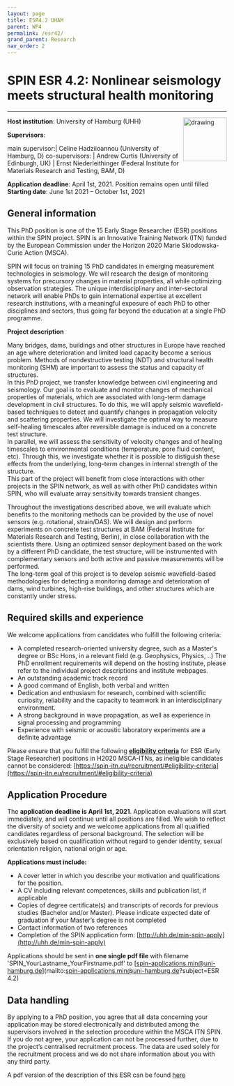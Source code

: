 ```yaml
---
layout: page
title: ESR4.2 UHAM
parent: WP4
permalink: /esr42/
grand_parent: Research
nav_order: 2
---
```


# SPIN ESR 4.2: Nonlinear seismology meets structural health monitoring
---- 

__Host institution__: University of Hamburg (UHH)  <img src="/assets/images/partners-logos/UHH_logo.svg" alt="drawing" width="100" style="float:right"/>

__Supervisors__: 
		  
main supervisor:| Celine Hadziioannou (University of Hamburg, D)
co-supervisors: | Andrew Curtis (University of Edinburgh, UK)
| Ernst Niederleithinger (Federal Institute for Materials Research and Testing, BAM, D)

__Application deadline__: April 1st, 2021. Position remains open until filled   
__Starting date__: June 1st 2021 – October 1st, 2021

## General information

This PhD position is one of the 15 Early Stage Researcher (ESR) positions within the SPIN project.  SPIN is an Innovative Training Network (ITN) funded by the European Commission under the Horizon 2020 Marie Sklodowska-Curie Action (MSCA). 

SPIN will focus on training 15 PhD candidates in emerging measurement technologies in seismology. We will research the design of monitoring systems for precursory changes in material properties, all while optimizing observation strategies. The unique interdisciplinary and inter-sectoral network will enable PhDs to gain international expertise at excellent research institutions, with a meaningful exposure of each PhD to other disciplines and sectors, thus going far beyond the education at a single PhD programme.

__Project description__

Many bridges, dams, buildings and other structures in Europe have reached an age where deterioration and limited load capacity become a serious problem. Methods of nondestructive testing (NDT) and structural health monitoring (SHM) are important to assess the status and capacity of structures.    
In this PhD project, we transfer knowledge between civil engineering and seismology. Our goal is to evaluate and monitor changes of mechanical properties of materials, which are associated with long-term damage development in civil structures. To do this, we will apply seismic wavefield-based techniques to detect and quantify changes in propagation velocity and scattering properties. We will investigate the optimal way to measure self-healing timescales after reversible damage is induced on a concrete test structure.    
In parallel, we will assess the sensitivity of velocity changes and of healing timescales to environmental conditions (temperature, pore fluid content, etc). Through this, we investigate whether it is possible to distiguish these effects from the underlying, long-term changes in internal strength of the structure.     
This part of the project will benefit from close interactions with other projects in the SPIN network, as well as with other PhD candidates within SPIN, who will evaluate array sensitivity towards transient changes.  
 
Throughout the investigations described above, we will evaluate which benefits to the monitoring methods can be provided by the use of novel sensors (e.g. rotational, strain/DAS). We will design and perform experiments on concrete test structures at BAM (Federal Institute for Materials Research and Testing, Berlin), in close collaboration with the scientists there.  Using an optimized sensor deployment based on the work by a different PhD candidate, the test structure, will be instrumented with complementary sensors and both active and passive measurements will be performed.    
The long-term goal of this project is to develop seismic wavefield-based methodologies for detecting a monitoring damage and deterioration of dams, wind turbines, high-rise buildings, and other structures which are constantly under stress. 

## Required skills and experience

We welcome applications from candidates who fulfill the following criteria:
*	A completed research-oriented university degree, such as a Master's degree or BSc Hons, in a relevant field (e.g. Geophysics, Physics, ..) The PhD enrollment requirements will depend on the hosting institute, please refer to the individual project descriptions and institute webpages.
*	An outstanding academic track record
*	A good command of English, both verbal and written
*	Dedication and enthusiasm for research, combined with scientific curiosity, reliability and the capacity to teamwork in an interdisciplinary environment.
*   A strong background in wave propagation, as well as experience in signal processing and programming
*	Experience with seismic or acoustic laboratory experiments are a definite advantage
 

Please ensure that you fulfill the following [__eligibility criteria__](https://spin-itn.eu/recruitment/#eligibility-criteria) for ESR (Early Stage Researcher) positions in H2020 MSCA-ITNs, as ineligible candidates cannot be considered:
[https://spin-itn.eu/recruitment/#eligibility-criteria](https://spin-itn.eu/recruitment/#eligibility-criteria)
 
## Application Procedure

The __application deadline is April 1st, 2021__. Application evaluations will start immediately, and will continue until all positions are filled. We wish to reflect the diversity of society and we welcome applications from all qualified candidates regardless of personal background. The selection will be exclusively based on qualification without regard to gender identity, sexual orientation religion, national origin or age.

__Applications must include:__
 
*	A cover letter in which you describe your motivation and qualifications for the position.
*	A CV including relevant competences, skills and publication list, if applicable
*	Copies of degree certificate(s) and transcripts of records for previous studies (Bachelor and/or Master). Please indicate expected date of graduation if your Master’s degree is not completed
*	Contact information of two references
*	Completion of the SPIN application form: [http://uhh.de/min-spin-apply](http://uhh.de/min-spin-apply)

Applications should be sent in __one single pdf file__ with filename 'SPIN_YourLastname_YourFirstname.pdf' to [spin-applications.min@uni-hamburg.de](mailto:spin-applications.min@uni-hamburg.de?subject=ESR 4.2)

## Data handling

By applying to a PhD position, you agree that all data concerning your application may be stored electronically and distributed among the supervisors involved in the selection procedure within the MSCA ITN SPIN. If you do not agree, your application can not be processed further, due to the project’s centralised recruitment process. The data are used solely for the recruitment process and we do not share information about you with any third party. 

A pdf version of the description of this ESR can be found [here](https://spin-itn.eu/assets/documents/SPIN_advert_ESR_4_2.pdf "ESR 4.2")

